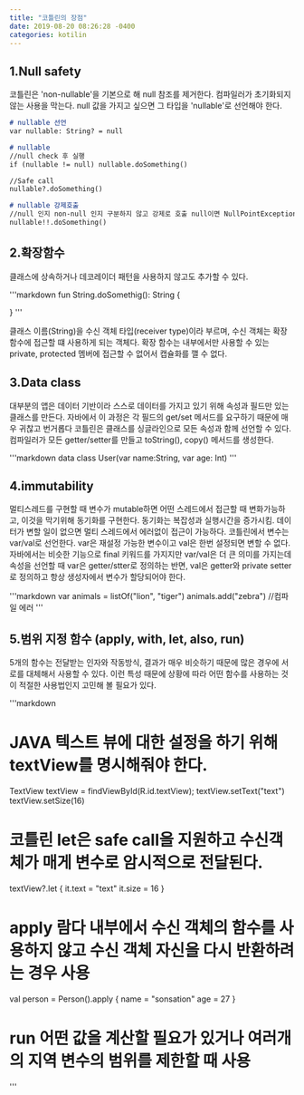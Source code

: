 ```yaml
---
title: "코틀린의 장점"
date: 2019-08-20 08:26:28 -0400
categories: kotilin
---
```

## 1.Null safety

코틀린은 'non-nullable'을 기본으로 해 null 참조를 제거한다. 컴파일러가 초기화되지 않는 사용을 막는다. null 값을 가지고 싶으면 그 타입을 'nullable'로 선언해야 한다.

```markdown
# nullable 선언
var nullable: String? = null

# nullable
//null check 후 실행
if (nullable != null) nullable.doSomething()

//Safe call
nullable?.doSomething()

# nullable 강제호출
//null 인지 non-null 인지 구분하지 않고 강제로 호출 null이면 NullPointException을 발생한다.
nullable!!.doSomething()
```
## 2.확장함수

클래스에 상속하거나 데코레이더 패턴을 사용하지 않고도 추가할 수 있다.

'''markdown
fun String.doSomethig(): String {

}
'''

클래스 이름(String)을 수신 객체 타입(receiver type)이라 부르며, 수신 객체는 확장 함수에 접근할 떄 사용하게 되는 객체다.
확장 함수는 내부에서만 사용할 수 있는 private, protected 멤버에 접근할 수 없어서 캡슐화를 깰 수 없다.

## 3.Data class
대부분의 앱은 데이터 기반이라 스스로 데이터를 가지고 있기 위해 속성과 필드만 있는 클래스를 만든다. 자바에서 이 과정은 각 필드의 get/set 메서드를 요구하기 때문에 매우 귀찮고 번거롭다 코틀린은 클래스를 싱글라인으로 모든 속성과 함께 선언할 수 있다. 컴파일러가 모든 getter/setter를 만들고 toString(), copy() 메서드를 생성한다.

'''markdown
data class User(var name:String, var age: Int)
'''

## 4.immutability

멀티스레드를 구현할 때 변수가 mutable하면 어떤 스레드에서 접근할 때 변화가능하고, 이것을 막기위해 동기화를 구현한다. 동기화는 복잡성과 실행시간을 증가시킴. 데이터가 변할 일이 없으면 멀티 스레드에서 에러없이 접근이 가능하다. 코틀린에서 변수는 var/val로 선언한다. var은 재설정 가능한 변수이고 val은 한번 설정되면 변할 수 없다. 자바에서는 비슷한 기능으로 final 키워드를 가지지만 var/val은 더 큰 의미를 가지는데 속성을 선언할 때 var은 getter/stter로 정의하는 반면, val은 getter와 private setter로 정의하고 항상 생성자에서 변수가 할당되어야 한다.

'''markdown
var animals = listOf("lion", "tiger")
animals.add("zebra") //컴파일 에러
'''

## 5.범위 지정 함수 (apply, with, let, also, run)

5개의 함수는 전달받는 인자와 작동방식, 결과가 매우 비슷하기 때문에 많은 경우에 서로를 대체해서 사용할 수 있다.
이런 특성 때문에 상황에 따라 어떤 함수를 사용하는 것이 적절한 사용법인지 고민해 볼 필요가 있다.

'''markdown
# JAVA 텍스트 뷰에 대한 설정을 하기 위해 textView를 명시해줘야 한다.
TextView textView = findViewById(R.id.textView);
textView.setText("text")
textView.setSize(16)

# 코틀린 let은 safe call을 지원하고 수신객체가 매게 변수로 암시적으로 전달된다.
textView?.let {
  it.text = "text"
  it.size = 16
}

# apply 람다 내부에서 수신 객체의 함수를 사용하지 않고 수신 객체 자신을 다시 반환하려는 경우 사용
val person = Person().apply {
  name = "sonsation"
  age = 27
}

# run 어떤 값을 계산할 필요가 있거나 여러개의 지역 변수의 범위를 제한할 때 사용
'''



